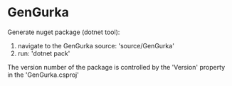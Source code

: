 # GenGurka

Generate nuget package (dotnet tool):

1. navigate to the GenGurka source: 'source/GenGurka'
1. run: 'dotnet pack'

The version number of the package is controlled by the 'Version' property in the 'GenGurka.csproj'

